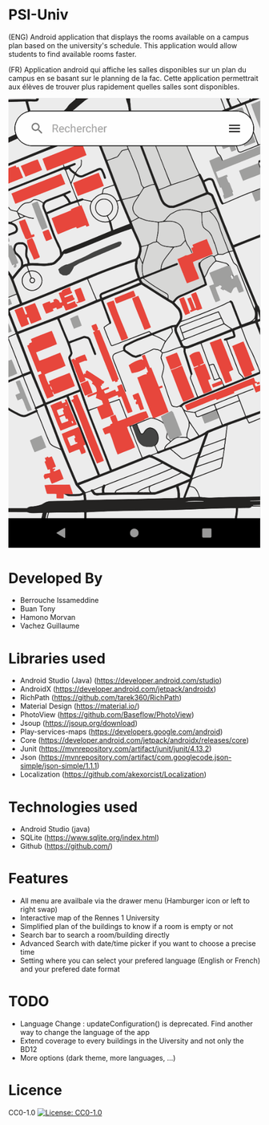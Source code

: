 # PSI-Univ

(ENG) Android application that displays the rooms available on a campus plan based on the
university's schedule. This application would allow students to find available rooms faster.

(FR) Application android qui affiche les salles disponibles sur un plan du campus en se basant sur le
planning de la fac. Cette application permettrait aux élèves de trouver plus rapidement quelles
salles sont disponibles.

![](documents/preview.gif)

# Developed By

- Berrouche Issameddine 
- Buan Tony 
- Hamono Morvan 
- Vachez Guillaume 

# Libraries used

  - Android Studio (Java) (https://developer.android.com/studio)
  - AndroidX (https://developer.android.com/jetpack/androidx)
  - RichPath (https://github.com/tarek360/RichPath)
  - Material Design (https://material.io/)
  - PhotoView (https://github.com/Baseflow/PhotoView)
  - Jsoup (https://jsoup.org/download)
  - Play-services-maps (https://developers.google.com/android)
  - Core (https://developer.android.com/jetpack/androidx/releases/core)
  - Junit (https://mvnrepository.com/artifact/junit/junit/4.13.2)
  - Json (https://mvnrepository.com/artifact/com.googlecode.json-simple/json-simple/1.1.1)
  - Localization (https://github.com/akexorcist/Localization)
  
# Technologies used

  - Android Studio (java)
  - SQLite (https://www.sqlite.org/index.html)
  - Github (https://github.com/)
   
# Features

  - All menu are availbale via the drawer menu (Hamburger icon or left to right swap)
  - Interactive map of the Rennes 1 University
  - Simplified plan of the buildings to know if a room is empty or not
  - Search bar to search a room/building directly
  - Advanced Search with date/time picker if you want to choose a precise time
  - Setting where you can select your prefered language (English or French) and your prefered date format

# TODO

- Language Change : updateConfiguration() is deprecated. Find another way to change the language of the app
- Extend coverage to every buildings in the Uiversity and not only the BD12
- More options (dark theme, more languages, ...)

# Licence
CC0-1.0 [![License: CC0-1.0](https://licensebuttons.net/l/zero/1.0/80x15.png)](http://creativecommons.org/publicdomain/zero/1.0/)
